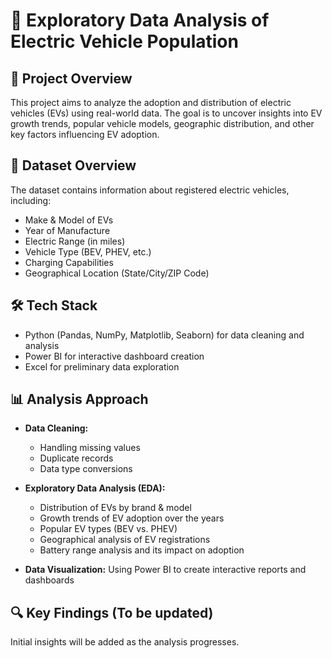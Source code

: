 # 🚗 Exploratory Data Analysis of Electric Vehicle Population

## 📌 Project Overview
This project aims to analyze the adoption and distribution of electric vehicles (EVs) using real-world data. The goal is to uncover insights into EV growth trends, popular vehicle models, geographic distribution, and other key factors influencing EV adoption.

## 📂 Dataset Overview
The dataset contains information about registered electric vehicles, including:

- Make & Model of EVs
- Year of Manufacture
- Electric Range (in miles)
- Vehicle Type (BEV, PHEV, etc.)
- Charging Capabilities
- Geographical Location (State/City/ZIP Code)

## 🛠 Tech Stack
- Python (Pandas, NumPy, Matplotlib, Seaborn) for data cleaning and analysis
- Power BI for interactive dashboard creation
- Excel for preliminary data exploration

## 📊 Analysis Approach
- **Data Cleaning:**
    - Handling missing values
    - Duplicate records
    - Data type conversions
      
- **Exploratory Data Analysis (EDA):**
    - Distribution of EVs by brand & model
    - Growth trends of EV adoption over the years
    - Popular EV types (BEV vs. PHEV)
    - Geographical analysis of EV registrations
    - Battery range analysis and its impact on adoption
      
- **Data Visualization:** Using Power BI to create interactive reports and dashboards

## 🔍 Key Findings (To be updated)
Initial insights will be added as the analysis progresses.

